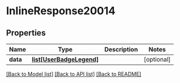 # InlineResponse20014

## Properties
Name | Type | Description | Notes
------------ | ------------- | ------------- | -------------
**data** | [**list[UserBadgeLegend]**](UserBadgeLegend.md) |  | [optional] 

[[Back to Model list]](../README.md#documentation-for-models) [[Back to API list]](../README.md#documentation-for-api-endpoints) [[Back to README]](../README.md)

